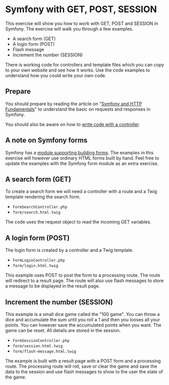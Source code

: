 Symfony with GET, POST, SESSION
==========================

This exercise will show you how to work with GET, POST and SESSION in Symfony. The exercise will walk you through a few examples.

* A search form (GET)
* A login form (POST)
* Flash message
* Increment the number (SESSION)

There is working code for controllers and template files which you can copy to your own website and see how it works. Use the code examples to understand how you could write your own code.

<!--

Todo

How to invalidate the session.
https://symfony.com/doc/current/components/http_foundation/sessions.html#session-workflow

-->



Prepare
--------------------------

You should prepare by reading the article on "[Symfony and HTTP Fundamentals](https://symfony.com/doc/current/introduction/http_fundamentals.html)" to understand the basic on requests and responses in Symfony.

You should also be aware on how to [write code with a controller](https://symfony.com/doc/current/controller.html).



A note on Symfony forms
--------------------------

Symfony has a [module supporting building forms](https://symfony.com/doc/current/forms.html). The examples in this exercise will however use ordinary HTML forms built by hand. Feel free to update the examples with the Symfony form module as an extra exercise.



A search form (GET)
--------------------------

To create a search form we will need a controller with a route and a Twig template rendering the search form.

* `FormSearchController.php`
* `form/search.html.twig`

The code uses the request object to read the incoming GET variables.



A login form (POST)
--------------------------

The login form is created by a controller and a Twig template.

* `FormLoginController.php`
* `form/login.html.twig`

This example uses POST to post the form to a processing route. The route will redirect to a result page. The route will also use flash messages to store a message to be displayed in the result page.



Increment the number (SESSION)
--------------------------

This example is a small dice game called the "100 game". You can throw a dice and accumulate the sum until you roll a 1 and then you looses all your points. You can however save the accumulated points when you want. The game can be reset. All details are stored in the session.

* `FormSessionController.php`
* `form/session.html.twig`
* `form/flash-message.html.twig`

The example is built with a result page with a POST form and a processing route. The processing route will roll, save or clear the game and save the data to the session and use flash messages to show to the user the state of the game.
